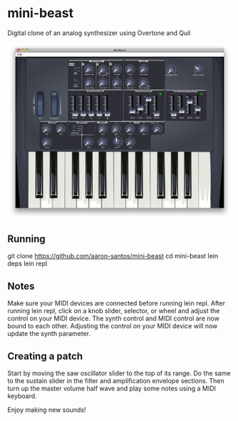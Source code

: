 mini-beast
==========

Digital clone of an analog synthesizer using Overtone and Quil

<img src="https://github.com/aaron-santos/mini-beast/raw/master/doc/minibeast.png" alt="Minibeast Screenshot" />

## Running
  git clone https://github.com/aaron-santos/mini-beast
  cd mini-beast
  lein deps
  lein repl

## Notes
Make sure your MIDI devices are connected before running lein repl.
After running lein repl,  click on a knob slider, selector, or wheel and adjust the control on your MIDI device.
The synth control and MIDI control  are now bound to each other. Adjusting the control on your MIDI device
will now update the synth parameter.

## Creating a patch
Start by moving the saw oscillator slider to the top of its range. Do the same to the sustain slider
in the filter and amplification envelope sections. Then turn up the master volume half wave and play
some notes using a MIDI keyboard.

Enjoy making new sounds!


